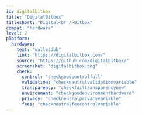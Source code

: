 ```yaml
---
id: digitalbitbox
title: "DigitalBitbox"
titleshort: "Digital<br />Bitbox"
compat: "hardware"
level: 2
platform:
  hardware:
    text: "walletdbb"
    link: "https://digitalbitbox.com/"
    source: "https://github.com/digitalbitbox/"
    screenshot: "digitalbitbox.png"
    check:
      control: "checkgoodcontrolfull"
      validation: "checkneutralvalidationvariable"
      transparency: "checkfailtransparencynew"
      environment: "checkgoodenvironmenthardware"
      privacy: "checkneutralprivacyvariable"
      fees: "checkneutralfeecontrolvariable"
---
```

